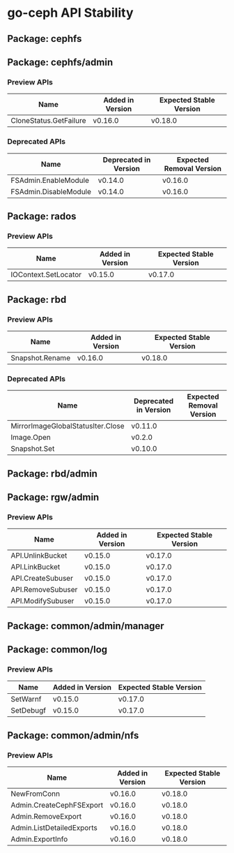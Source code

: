 <!-- GENERATED FILE: DO NOT EDIT DIRECTLY -->

# go-ceph API Stability

## Package: cephfs

## Package: cephfs/admin

### Preview APIs

Name | Added in Version | Expected Stable Version | 
---- | ---------------- | ----------------------- | 
CloneStatus.GetFailure | v0.16.0 | v0.18.0 | 

### Deprecated APIs

Name | Deprecated in Version | Expected Removal Version | 
---- | --------------------- | ------------------------ | 
FSAdmin.EnableModule | v0.14.0 | v0.16.0 | 
FSAdmin.DisableModule | v0.14.0 | v0.16.0 | 

## Package: rados

### Preview APIs

Name | Added in Version | Expected Stable Version | 
---- | ---------------- | ----------------------- | 
IOContext.SetLocator | v0.15.0 | v0.17.0 | 

## Package: rbd

### Preview APIs

Name | Added in Version | Expected Stable Version | 
---- | ---------------- | ----------------------- | 
Snapshot.Rename | v0.16.0 | v0.18.0 | 

### Deprecated APIs

Name | Deprecated in Version | Expected Removal Version | 
---- | --------------------- | ------------------------ | 
MirrorImageGlobalStatusIter.Close | v0.11.0 |  | 
Image.Open | v0.2.0 |  | 
Snapshot.Set | v0.10.0 |  | 

## Package: rbd/admin

## Package: rgw/admin

### Preview APIs

Name | Added in Version | Expected Stable Version | 
---- | ---------------- | ----------------------- | 
API.UnlinkBucket | v0.15.0 | v0.17.0 | 
API.LinkBucket | v0.15.0 | v0.17.0 | 
API.CreateSubuser | v0.15.0 | v0.17.0 | 
API.RemoveSubuser | v0.15.0 | v0.17.0 | 
API.ModifySubuser | v0.15.0 | v0.17.0 | 

## Package: common/admin/manager

## Package: common/log

### Preview APIs

Name | Added in Version | Expected Stable Version | 
---- | ---------------- | ----------------------- | 
SetWarnf | v0.15.0 | v0.17.0 | 
SetDebugf | v0.15.0 | v0.17.0 | 

## Package: common/admin/nfs

### Preview APIs

Name | Added in Version | Expected Stable Version | 
---- | ---------------- | ----------------------- | 
NewFromConn | v0.16.0 | v0.18.0 | 
Admin.CreateCephFSExport | v0.16.0 | v0.18.0 | 
Admin.RemoveExport | v0.16.0 | v0.18.0 | 
Admin.ListDetailedExports | v0.16.0 | v0.18.0 | 
Admin.ExportInfo | v0.16.0 | v0.18.0 | 


